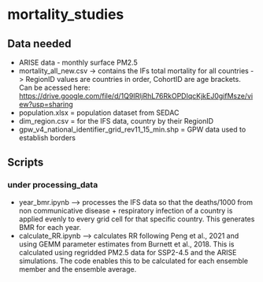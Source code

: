 # mortality_studies

## Data needed
- ARISE data - monthly surface PM2.5 
- mortality_all_new.csv -> contains the IFs total mortality for all countries -> RegionID values are countries in order, CohortID are age brackets. Can be acessed here: https://drive.google.com/file/d/1Q9IRljRhL76RkOPDIqcKjkEJ0gifMsze/view?usp=sharing
- population.xlsx = population dataset from SEDAC
- dim_region.csv = for the IFS data, country by their RegionID
- gpw_v4_national_identifier_grid_rev11_15_min.shp = GPW data used to establish borders


## Scripts

### under processing_data
- year_bmr.ipynb --> processes the IFS data so that the deaths/1000 from non communicative disease + respiratory infection of a country is applied evenly to every grid cell for that specific country. This generates BMR for each year.
- calculate_RR.ipynb --> calculates RR following Peng et al., 2021 and using GEMM parameter estimates from Burnett et al., 2018. This is calculated using regridded PM2.5 data for SSP2-4.5 and the ARISE simulations.  The code enables this to be calculated for each ensemble member and the ensemble average.
